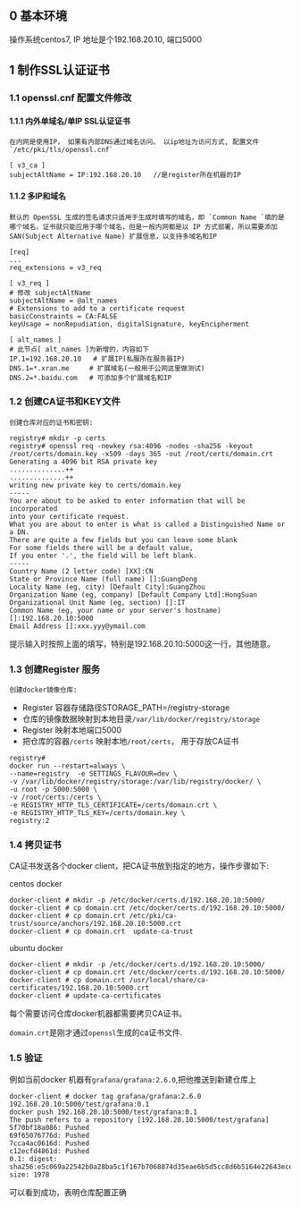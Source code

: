 ## 0 基本环境
   操作系统centos7, IP 地址是个192.168.20.10, 端口5000


## 1 制作SSL认证证书

### 1.1 openssl.cnf 配置文件修改

#### 1.1.1 内外单域名/单IP SSL认证证书
    在内网是使用IP， 如果有内部DNS通过域名访问。 以ip地址为访问方式, 配置文件`/etc/pki/tls/openssl.cnf`
```
[ v3_ca ]  
subjectAltName = IP:192.168.20.10   //是register所在机器的IP
```

#### 1.1.2 多IP和域名
    默认的 OpenSSL 生成的签名请求只适用于生成时填写的域名，即 `Common Name `填的是哪个域名，证书就只能应用于哪个域名，但是一般内网都是以 IP 方式部署，所以需要添加 SAN(Subject Alternative Name) 扩展信息，以支持多域名和IP

```
[req]
...
req_extensions = v3_req

[ v3_req ]
# 修改 subjectAltName
subjectAltName = @alt_names 
# Extensions to add to a certificate request
basicConstraints = CA:FALSE
keyUsage = nonRepudiation, digitalSignature, keyEncipherment

[ alt_names ]
# 此节点[ alt_names ]为新增的，内容如下
IP.1=192.168.20.10   # 扩展IP(私服所在服务器IP)
DNS.1=*.xran.me     # 扩展域名(一般用于公网这里做测试)
DNS.2=*.baidu.com   # 可添加多个扩展域名和IP
```

### 1.2 创建CA证书和KEY文件
    创建仓库对应的证书和密钥:

```
registry# mkdir -p certs
registry# openssl req -newkey rsa:4096 -nodes -sha256 -keyout /root/certs/domain.key -x509 -days 365 -out /root/certs/domain.crt
Generating a 4096 bit RSA private key
..............++
..............++
writing new private key to certs/domain.key
-----
You are about to be asked to enter information that will be incorporated
into your certificate request.
What you are about to enter is what is called a Distinguished Name or a DN.
There are quite a few fields but you can leave some blank
For some fields there will be a default value,
If you enter '.', the field will be left blank.
-----
Country Name (2 letter code) [XX]:CN
State or Province Name (full name) []:GuangDong
Locality Name (eg, city) [Default City]:GuangZhou
Organization Name (eg, company) [Default Company Ltd]:HongSuan
Organizational Unit Name (eg, section) []:IT
Common Name (eg, your name or your server's hostname) []:192.168.20.10:5000
Email Address []:xxx.yyy@ymail.com

```
提示输入时按照上面的填写，特别是192.168.20.10:5000这一行，其他随意。

### 1.3 创建Register 服务

    创建docker镜像仓库:
- Register 容器存储路径STORAGE_PATH=/registry-storage
- 仓库的镜像数据映射到本地目录`/var/lib/docker/registry/storage` 
- Register 映射本地端口5000
- 把仓库的容器`/certs` 映射本地`/root/certs`， 用于存放CA证书

```
registry# 
docker run --restart=always \
--name=registry  -e SETTINGS_FLAVOUR=dev \
-v /var/lib/docker/registry/storage:/var/lib/registry/docker/ \
-u root -p 5000:5000 \
-v /root/certs:/certs \
-e REGISTRY_HTTP_TLS_CERTIFICATE=/certs/domain.crt \
-e REGISTRY_HTTP_TLS_KEY=/certs/domain.key \
registry:2
```

### 1.4 拷贝证书
 
   CA证书发送各个docker client，把CA证书放到指定的地方，操作步骤如下:

centos docker 
```
docker-client # mkdir -p /etc/docker/certs.d/192.168.20.10:5000/
docker-client # cp domain.crt /etc/docker/certs.d/192.168.20.10:5000/
docker-client # cp domain.crt /etc/pki/ca-trust/source/anchors/192.168.20.10:5000.crt
docker-client # cp domain.crt  update-ca-trust
```

ubuntu docker 
```
docker-client # mkdir -p /etc/docker/certs.d/192.168.20.10:5000/
docker-client # cp domain.crt /etc/docker/certs.d/192.168.20.10:5000/
docker-client # cp domain.crt /usr/local/share/ca-certificates/192.168.20.10:5000.crt
docker-client # update-ca-certificates
```

每个需要访问仓库docker机器都需要拷贝CA证书。

`domain.crt`是刚才通过`openssl`生成的ca证书文件.

### 1.5 验证
  例如当前docker 机器有`grafana/grafana:2.6.0`,把他推送到新建仓库上

```
docker-client # docker tag grafana/grafana:2.6.0 192.168.20.10:5000/test/grafana:0.1
docker push 192.168.20.10:5000/test/grafana:0.1
The push refers to a repository [192.168.20.10:5000/test/grafana]
5f70bf18a086: Pushed
69f65076776d: Pushed
7cca4ac0616d: Pushed
c12ecfd4861d: Pushed
0.1: digest: sha256:e5c069a22542b0a28ba5c1f167b7068874d35eae6b5d5cc8d6b5164e22643ece size: 1978
```

可以看到成功，表明仓库配置正确
